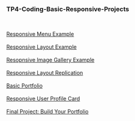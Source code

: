 ### TP4-Coding-Basic-Responsive-Projects

<br>

[Responsive Menu Example](https://nayhlaingoo.github.io/TP4-Coding-Basic-Responsive-Design/)
<br><br>
[Responsive Layout Example](https://nayhlaingoo.github.io/TP4-Coding-Basic-Responsive-Design/responsive-layout)
<br><br>
[Resopnsive Image Gallery Example](https://nayhlaingoo.github.io/TP4-Coding-Basic-Responsive-Design/responsive-image-gallery)
<br><br>
[Responsive Layout Replication](http://127.0.0.1:5501/layout-replication.html)
<br><br>
[Basic Portfolio](https://nayhlaingoo.github.io/TP4-Coding-Basic-Responsive-Design/basic-portfolio)
<br><br>
[Responsive User Profile Card](https://nayhlaingoo.github.io/TP4-Coding-Basic-Responsive-Design/responsive-user-profile-card)
<br><br>
[Final Project: Build Your Portfolio](https://nayhlaingoo.github.io/TP4-Coding-Basic-Responsive-Design/portfolio/)
